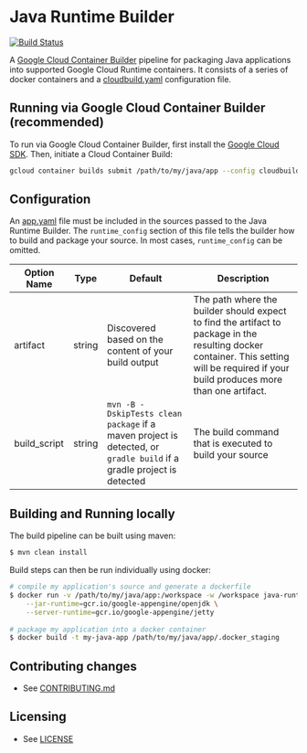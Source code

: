 # Java Runtime Builder

[![Build Status](https://travis-ci.org/GoogleCloudPlatform/runtime-builder-java.svg?branch=master)](https://travis-ci.org/GoogleCloudPlatform/runtime-builder-java)

A [Google Cloud Container Builder](https://cloud.google.com/container-builder/docs/) pipeline for 
packaging Java applications into supported Google Cloud Runtime containers. It consists of a series
of docker containers and a [cloudbuild.yaml](cloudbuild.yaml) configuration file.

## Running via Google Cloud Container Builder (recommended)
To run via Google Cloud Container Builder, first install the 
[Google Cloud SDK](https://cloud.google.com/sdk/). Then, initiate a Cloud Container Build:
```bash
gcloud container builds submit /path/to/my/java/app --config cloudbuild.yaml
```

## Configuration
An [app.yaml](https://cloud.google.com/appengine/docs/flexible/java/configuring-your-app-with-app-yaml) 
file must be included in the sources passed to the Java Runtime Builder. The `runtime_config`
section of this file tells the builder how to build and package your source. In most cases, 
`runtime_config` can be omitted.

| Option Name | Type | Default | Description |
|----------|------|---------|-------------|
| artifact | string |  Discovered based on the content of your build output | The path where the builder should expect to find the artifact to package in the resulting docker container. This setting will be required if your build produces more than one artifact. 
| build_script | string | `mvn -B -DskipTests clean package` if a maven project is detected, or `gradle build` if a gradle project is detected | The build command that is executed to build your source |

## Building and Running locally
The build pipeline can be built using maven:
```bash
$ mvn clean install
```
Build steps can then be run individually using docker:
```bash
# compile my application's source and generate a dockerfile
$ docker run -v /path/to/my/java/app:/workspace -w /workspace java-runtime-builder \
    --jar-runtime=gcr.io/google-appengine/openjdk \
    --server-runtime=gcr.io/google-appengine/jetty
    
# package my application into a docker container
$ docker build -t my-java-app /path/to/my/java/app/.docker_staging
```

## Contributing changes

* See [CONTRIBUTING.md](CONTRIBUTING.md)

## Licensing

* See [LICENSE](LICENSE)
